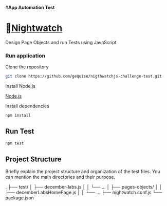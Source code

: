 #**App Automation Test**

# 🦉[Nightwatch](https://nightwatchjs.org/)

Design Page Objects and run Tests using JavaScript

### Run application

Clone the repository

```bash
git clone https://github.com/gequise/nigthwatchjs-challenge-test.git
```

Install Node.js

[Node.js](https://nodejs.org/en/download/)

Install dependencies

```bash
npm install

```

## Run Test

```bash
npm test
```

## Project Structure

Briefly explain the project structure and organization of the test files. You can mention the main directories and their purpose.

.
├── test/
│ ├── december-labs.js
│ │ └── ...
│ ├── pages-objects/
│ │ ├── decemberLabsHomePage.js
│ │ └── ...
├── nightwatch.conf.js
└── package.json
